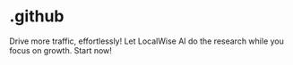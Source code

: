 # .github
Drive more traffic, effortlessly! Let LocalWise AI do the research while you focus on growth. Start now!
